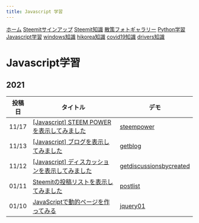 ```yaml
---
title: Javascript 学習
---
```


[ホーム](../) [Steemitサインアップ](./steemitsignup.html) [Steemit知識](./steemittips.html) [散策フォトギャラリー](./photogarally.html) [Python学習](./python.html) [Javascript学習](./javascript.html) [windows知識](./windowstips.html) [hikorea知識](./hikorea.html) [covid19知識](./covid19tips.html) [drivers知識](./driverslicense.html)

# Javascript学習
## 2021

|投稿日|タイトル|デモ|
|---|---|---|
|11/17|[[Javascript] STEEM POWERを表示してみました](https://steemit.com/hive-161179/@yasu/javascript-steem-power)|[steempower](https://ojagggyo.github.io/steemitapi/steempower.html)|
|11/13|[[Javascript] ブログを表示してみました](https://steemit.com/hive-161179/@yasu/2hx4ss-javascript)|[getblog](https://ojagggyo.github.io/steemitapi/getblog.html)|
|11/12|[[Javascript] ディスカッションを表示してみました](https://steemit.com/hive-161179/@yasu/5cj9qs-javascript)|[getdiscussionsbycreated](https://ojagggyo.github.io/steemitapi/getdiscussionsbycreated.html)|
|01/11|[Steemitの投稿リストを表示してみました](https://steemit.com/japanese/@yasu/mzctv-steemit)|[postlist](https://ojagggyo.github.io/postlist.html#yasu)|
|01/10|[JavaScriptで動的ページを作ってみる](https://steemit.com/japanese/@yasu/javascript)|[jquery01](https://ojagggyo.github.io/jquery01.html)|

